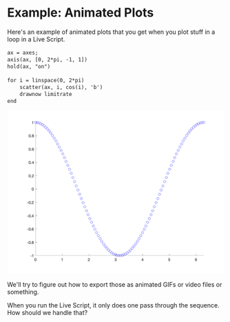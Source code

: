 # Example: Animated Plots

Here's an example of animated plots that you get when you plot stuff in a loop in a Live Script.

```matlab:Code
ax = axes;
axis(ax, [0, 2*pi, -1, 1])
hold(ax, "on")

for i = linspace(0, 2*pi)
    scatter(ax, i, cos(i), 'b')
    drawnow limitrate
end
```

![figure_0.png](AnimatedPlots_images/figure_0.png)

We'll try to figure out how to export those as animated GIFs or video files or something.

When you run the Live Script, it only does one pass through the sequence. How should we handle that?

<!-- This Markdown was generated from Matlab Live Script with Janklab ExportMlx (https://exportmlx.janklab.net) -->
